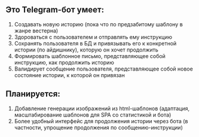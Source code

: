 ## Это Telegram-бот умеет:

1. Создавать новую историю (пока что по предзабитому шаблону в жанре вестерна)
2. Здороваться с пользователем и отправлять ему инструкцию
3. Сохранять пользователя в БД и привязывать его к конкретной истории (по айдишнику), которую он хочет продолжить
4. Формировать шаблонное письмо, представляющее собой инструкцию, как продолжить историю
5. Валидирует сообщение пользователя, представляющее собой новое состояние истории, к которой он привязан

## Планируется:

1. Добавление генерации изображений из html-шаблонов (адаптация, масштабирование шаблонов для SPA со статистикой и бота)
2. Более удобный интерфейс для продолжения истории через бота (в частности, упрощение продолжения по сообщению-инструкции)

